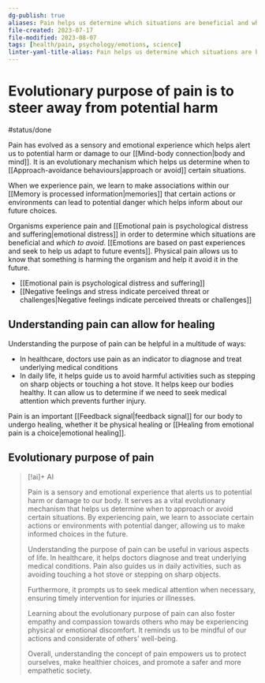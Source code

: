 ```yaml
---
dg-publish: true
aliases: Pain helps us determine which situations are beneficial and which to avoid, role of pain, pain helps us avoid bad situations, avoiding harm, avoiding harm in the social environment, role of physical and emotional pain, purpose of pain, evolutionary purpose of pain, potential harm to body, potential harm to organism, evolutionary role of pain, potential harm, Pain helps us determine potential for harm., avoiding potential harm
file-created: 2023-07-17
file-modified: 2023-08-07
tags: [health/pain, psychology/emotions, science]
linter-yaml-title-alias: Pain helps us determine which situations are beneficial and which to avoid
---
```


# Evolutionary purpose of pain is to steer away from potential harm

#status/done

Pain has evolved as a sensory and emotional experience which helps alert us to potential harm or damage to our [[Mind-body connection|body and mind]]. It is an evolutionary mechanism which helps us determine when to [[Approach-avoidance behaviours|approach or avoid]] certain situations. 

When we experience pain, we learn to make associations within our [[Memory is processed information|memories]] that certain actions or environments can lead to potential danger which helps inform about our future choices. 

Organisms experience pain and [[Emotional pain is psychological distress and suffering|emotional distress]] in order to determine which situations are beneficial and *which to avoid*. [[Emotions are based on past experiences and seek to help us adapt to future events]]. Physical pain allows us to know that something is harming the organism and help it avoid it in the future.

- [[Emotional pain is psychological distress and suffering]]
- [[Negative feelings and stress indicate perceived threat or challenges|Negative feelings indicate perceived threats or challenges]]

## Understanding pain can allow for healing

Understanding the purpose of pain can be helpful in a multitude of ways:
- In healthcare, doctors use pain as an indicator to diagnose and treat underlying medical conditions
- In daily life, it helps guide us to avoid harmful activities such as stepping on sharp objects or touching a hot stove. It helps keep our bodies healthy. It can allow us to determine if we need to seek medical attention which prevents further injury. 

Pain is an important [[Feedback signal|feedback signal]] for our body to undergo healing, whether it be physical healing or [[Healing from emotional pain is a choice|emotional healing]].

## Evolutionary purpose of pain

> [!ai]+ AI
>
> Pain is a sensory and emotional experience that alerts us to potential harm or damage to our body. It serves as a vital evolutionary mechanism that helps us determine when to approach or avoid certain situations. By experiencing pain, we learn to associate certain actions or environments with potential danger, allowing us to make informed choices in the future.
>
> Understanding the purpose of pain can be useful in various aspects of life. In healthcare, it helps doctors diagnose and treat underlying medical conditions. Pain also guides us in daily activities, such as avoiding touching a hot stove or stepping on sharp objects. 
> 
> Furthermore, it prompts us to seek medical attention when necessary, ensuring timely intervention for injuries or illnesses.
> 
> Learning about the evolutionary purpose of pain can also foster empathy and compassion towards others who may be experiencing physical or emotional discomfort. It reminds us to be mindful of our actions and considerate of others' well-being.
> 
> Overall, understanding the concept of pain empowers us to protect ourselves, make healthier choices, and promote a safer and more empathetic society.
